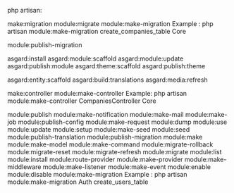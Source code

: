 php artisan:

make:migration
module:migrate
module:make-migration
Example : php artisan module:make-migration create_companies_table Core


module:publish-migration

asgard:install
asgard:module:scaffold
asgard:module:update
asgard:publish:module
asgard:theme:scaffold
asgard:publish:theme

asgard:entity:scaffold
asgard:build:translations
asgard:media:refresh


make:controller
module:make-controller
Example: php artisan module:make-controller CompaniesController Core

module:publish
module:make-notification
module:make-mail
module:make-job
module:publish-config
module:make-request
module:dump
module:use
module:update
module:setup
module:make-seed
module:seed
module:publish-translation
module:publish-migration
module:make
module:make-model
module:make-command
module:migrate-rollback
module:migrate-reset
module:migrate-refresh
module:migrate
module:list
module:install
module:route-provider
module:make-provider
module:make-middleware
module:make-listener
module:make-event
module:enable
module:disable
module:make-migration
Example : 
php artisan module:make-migration Auth create_users_table